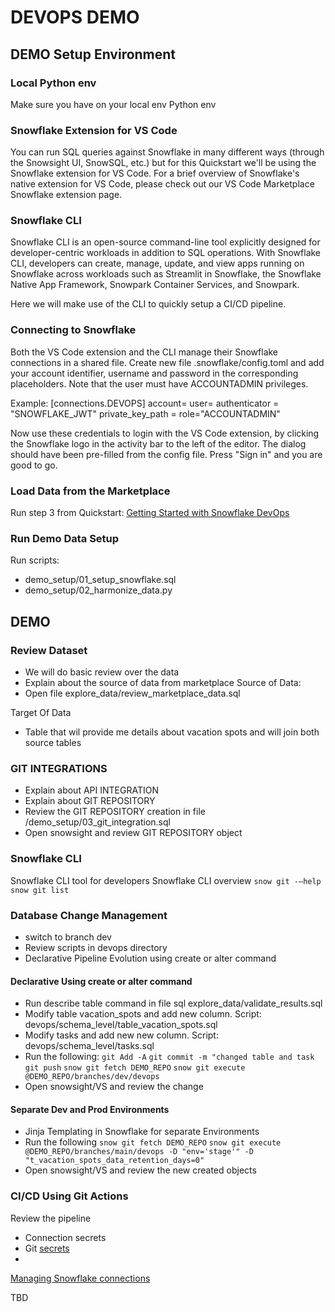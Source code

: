 # DEVOPS DEMO

## DEMO Setup Environment

### Local Python env
Make sure you have on your local env Python env

### Snowflake Extension for VS Code
You can run SQL queries against Snowflake in many different ways (through the Snowsight UI, SnowSQL, etc.) but for this Quickstart we'll be using the Snowflake extension for VS Code. For a brief overview of Snowflake's native extension for VS Code, please check out our VS Code Marketplace Snowflake extension page.

### Snowflake CLI
Snowflake CLI is an open-source command-line tool explicitly designed for developer-centric workloads in addition to SQL operations. With Snowflake CLI, developers can create, manage, update, and view apps running on Snowflake across workloads such as Streamlit in Snowflake, the Snowflake Native App Framework, Snowpark Container Services, and Snowpark.

Here we will make use of the CLI to quickly setup a CI/CD pipeline.

### Connecting to Snowflake
Both the VS Code extension and the CLI manage their Snowflake connections in a shared file. Create new file .snowflake/config.toml and add your account identifier, username and password in the corresponding placeholders. Note that the user must have ACCOUNTADMIN privileges. 

Example:
[connections.DEVOPS] 
account=
user=
authenticator = "SNOWFLAKE_JWT"
private_key_path =
role="ACCOUNTADMIN"

Now use these credentials to login with the VS Code extension, by clicking the Snowflake logo in the activity bar to the left of the editor. The dialog should have been pre-filled from the config file. Press "Sign in" and you are good to go.

### Load Data from the Marketplace
Run step 3 from Quickstart: 
[Getting Started with Snowflake DevOps](https://quickstarts.snowflake.com/guide/getting_started_with_snowflake_devops/index.html#3)


### Run Demo Data Setup

Run scripts:
- demo_setup/01_setup_snowflake.sql
- demo_setup/02_harmonize_data.py


## DEMO

### Review Dataset

- We will do basic review over the data
- Explain about the source of data from marketplace
Source of Data:
 - Open file explore_data/review_marketplace_data.sql

Target Of Data
- Table that wil provide me details about vacation spots and will join both source tables

### GIT INTEGRATIONS
- Explain about API INTEGRATION
- Explain about GIT REPOSITORY
- Review the GIT REPOSITORY creation in file /demo_setup/03_git_integration.sql
- Open snowsight and review GIT REPOSITORY object 

### Snowflake CLI
Snowflake CLI tool for developers 
Snowflake CLI overview
```snow git -–help```
```snow git list```

### Database Change Management

- switch to branch dev
- Review scripts in devops directory
- Declarative Pipeline Evolution using create or alter command

#### Declarative Using create or alter command
- Run describe table command in file sql explore_data/validate_results.sql
- Modify table vacation_spots and add new column. Script: devops/schema_level/table_vacation_spots.sql
- Modify tasks and add new new column. Script: devops/schema_level/tasks.sql
- Run the following:
```git Add -A```
```git commit -m "changed table and task```
```git push```
```snow git fetch DEMO_REPO```
```snow git execute @DEMO_REPO/branches/dev/devops```
- Open snowsight/VS and review the change


#### Separate Dev and Prod Environments
- Jinja Templating in Snowflake for separate Environments
- Run the following
```snow git fetch DEMO_REPO```
```snow git execute @DEMO_REPO/branches/main/devops -D "env='stage'" -D "t_vacation_spots_data_retention_days=0"```
- Open snowsight/VS and review the new created objects


### CI/CD Using Git Actions

Review the pipeline 
- Connection secrets
- Git [secrets](https://github.com/sfc-gh-mkobel/devops_demo/settings/secrets/actions)
- 


[Managing Snowflake connections](https://docs.snowflake.com/en/developer-guide/snowflake-cli/connecting/configure-connections)

TBD
